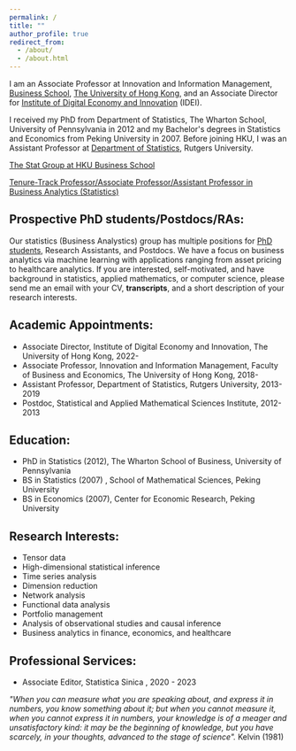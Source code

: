 ```yaml
---
permalink: /
title: ""
author_profile: true
redirect_from: 
  - /about/
  - /about.html
---
```


I am an Associate Professor at Innovation and Information Management, [Business School](https://www.hkubs.hku.hk/), [The University of Hong Kong](https://www.hku.hk/), and an Associate Director for [Institute of Digital Economy and Innovation](https://idei.hkubs.hku.hk/) (IDEI). 

I received my PhD from Department of Statistics, The Wharton School, University of Pennsylvania in 2012 and my Bachelor's degrees in Statistics and Economics from Peking University in 2007. Before joining HKU, I was an Assistant Professor at [Department of Statistics](https://stat.rutgers.edu/), Rutgers University.

[The Stat Group at HKU Business School](https://hkubs-stat.github.io/)

[Tenure-Track Professor/Associate Professor/Assistant Professor in Business Analytics (Statistics)](https://jobs.hku.hk/cw/en/listing/)


Prospective PhD students/Postdocs/RAs: 
------
Our statistics (Business Analystics) group has multiple positions for [PhD students](https://phd.hkubs.hku.hk//), Research Assistants, and Postdocs. We have a focus on business analytics via machine learning with applications ranging from asset pricing to healthcare analytics. If you are interested, self-motivated, and have background in statistics, applied mathematics, or computer science, please send me an email with your CV, **transcripts**, and a short description of your research interests. 

Academic Appointments:
------
- Associate Director, Institute of Digital Economy and Innovation, The University of Hong Kong, 2022-
- Associate Professor, Innovation and Information Management, Faculty of Business and Economics, The University of Hong Kong, 2018-
- Assistant Professor, Department of Statistics, Rutgers University, 2013-2019
- Postdoc, Statistical and Applied Mathematical Sciences Institute, 2012-2013

Education:
------
- PhD in Statistics (2012), The Wharton School of Business, University of Pennsylvania
- BS in Statistics (2007) , School of Mathematical Sciences, Peking University
- BS in Economics (2007), Center for Economic Research, Peking University

Research Interests:
------

- Tensor data
- High-dimensional statistical inference
- Time series analysis
- Dimension reduction
- Network analysis
- Functional data analysis
- Portfolio management
- Analysis of observational studies and causal inference
- Business analytics in finance, economics, and healthcare

Professional Services:
------
- Associate Editor, Statistica Sinica , 2020 - 2023

*"When you can measure what you are speaking about, and express it in numbers, you know something about it; but when you cannot measure it, when you cannot express it in numbers, your knowledge is of a meager and unsatisfactory kind: it may be the beginning of knowledge, but you have scarcely, in your thoughts, advanced to the stage of science".* Kelvin (1981)

